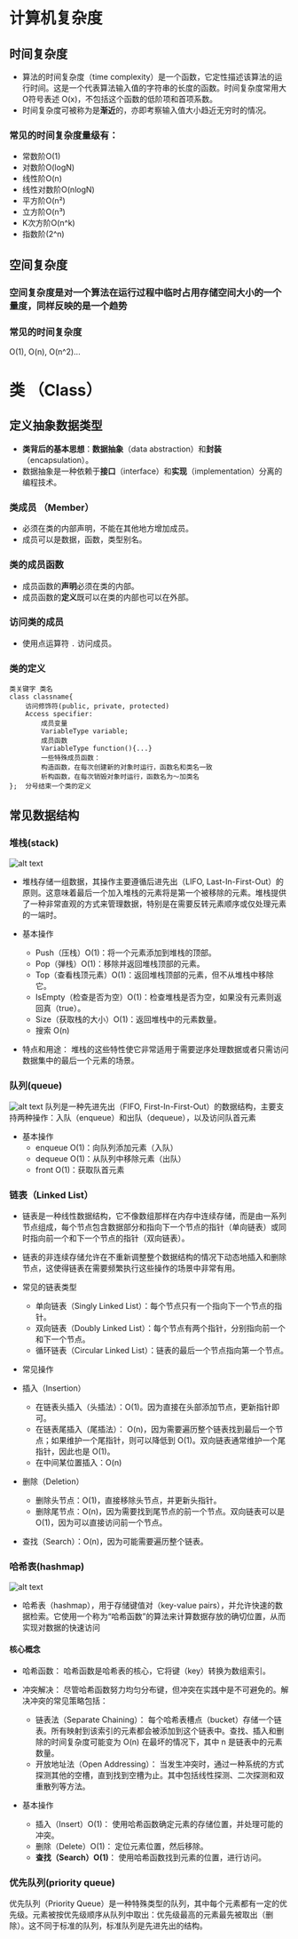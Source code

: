 # 计算机复杂度
## 时间复杂度
- 算法的时间复杂度（time complexity）是一个函数，它定性描述该算法的运行时间。这是一个代表算法输入值的字符串的长度的函数。时间复杂度常用大O符号表述 O(x)，不包括这个函数的低阶项和首项系数。
- 时间复杂度可被称为是**渐近**的，亦即考察输入值大小趋近无穷时的情况。

### 常见的时间复杂度量级有：
- 常数阶O(1)
- 对数阶O(logN)
- 线性阶O(n)
- 线性对数阶O(nlogN)
- 平方阶O(n²)
- 立方阶O(n³)
- K次方阶O(n^k)
- 指数阶(2^n)

## 空间复杂度
### 空间复杂度是对一个算法在运行过程中临时占用存储空间大小的一个量度，同样反映的是一个趋势

### 常见的时间复杂度
O(1), O(n), O(n^2)...


# 类 （Class）

## 定义抽象数据类型

- **类背后的基本思想**：**数据抽象**（data abstraction）和**封装**（encapsulation）。
- 数据抽象是一种依赖于**接口**（interface）和**实现**（implementation）分离的编程技术。

### 类成员 （Member）

- 必须在类的内部声明，不能在其他地方增加成员。
- 成员可以是数据，函数，类型别名。

### 类的成员函数

- 成员函数的**声明**必须在类的内部。
- 成员函数的**定义**既可以在类的内部也可以在外部。

### 访问类的成员
- 使用点运算符 `.` 访问成员。

### 类的定义
```
类关键字 类名
class classname{
    访问修饰符(public, private, protected)
    Access specifier: 
        成员变量
        VariableType variable;
        成员函数
        VariableType function(){...}
        一些特殊成员函数：
        构造函数，在每次创建新的对象时运行，函数名和类名一致
        析构函数，在每次销毁对象时运行，函数名为～加类名
};  分号结束一个类的定义
```

## 常见数据结构
### 堆栈(stack)
![alt text](stack.png)
- 堆栈存储一组数据，其操作主要遵循后进先出（LIFO, Last-In-First-Out）的原则。这意味着最后一个加入堆栈的元素将是第一个被移除的元素。堆栈提供了一种非常直观的方式来管理数据，特别是在需要反转元素顺序或仅处理元素的一端时。

- 基本操作
    - Push（压栈）O(1)：将一个元素添加到堆栈的顶部。
    - Pop（弹栈）O(1)：移除并返回堆栈顶部的元素。
    - Top（查看栈顶元素）O(1)：返回堆栈顶部的元素，但不从堆栈中移除它。
    - IsEmpty（检查是否为空）O(1)：检查堆栈是否为空，如果没有元素则返回真（true）。
    - Size（获取栈的大小）O(1)：返回堆栈中的元素数量。
    - 搜索 O(n)
- 特点和用途：
堆栈的这些特性使它非常适用于需要逆序处理数据或者只需访问数据集中的最后一个元素的场景。

### 队列(queue)
![alt text](queue.png)
队列是一种先进先出（FIFO, First-In-First-Out）的数据结构，主要支持两种操作：入队（enqueue）和出队（dequeue），以及访问队首元素
- 基本操作
    - enqueue O(1)：向队列添加元素（入队）
    - dequeue O(1)：从队列中移除元素（出队）
    - front O(1)：获取队首元素


### 链表（Linked List）
- 链表是一种线性数据结构，它不像数组那样在内存中连续存储，而是由一系列节点组成，每个节点包含数据部分和指向下一个节点的指针（单向链表）或同时指向前一个和下一个节点的指针（双向链表）。

- 链表的非连续存储允许在不重新调整整个数据结构的情况下动态地插入和删除节点，这使得链表在需要频繁执行这些操作的场景中非常有用。

- 常见的链表类型
    - 单向链表（Singly Linked List）：每个节点只有一个指向下一个节点的指针。
    - 双向链表（Doubly Linked List）：每个节点有两个指针，分别指向前一个和下一个节点。
    - 循环链表（Circular Linked List）：链表的最后一个节点指向第一个节点。
- 常见操作
- 插入（Insertion）
    - 在链表头插入（头插法）：O(1)。因为直接在头部添加节点，更新指针即可。
    - 在链表尾插入（尾插法）： O(n)，因为需要遍历整个链表找到最后一个节点；如果维护一个尾指针，则可以降低到 O(1)。双向链表通常维护一个尾指针，因此也是 O(1)。
    - 在中间某位置插入：O(n)
- 删除（Deletion）
    - 删除头节点：O(1)，直接移除头节点，并更新头指针。
    - 删除尾节点：O(n)，因为需要找到尾节点的前一个节点。双向链表可以是 O(1)，因为可以直接访问前一个节点。
- 查找（Search）：O(n)，因为可能需要遍历整个链表。

### 哈希表(hashmap)
![alt text](hashmap.png)
- 哈希表（hashmap），用于存储键值对（key-value pairs），并允许快速的数据检索。它使用一个称为“哈希函数”的算法来计算数据存放的确切位置，从而实现对数据的快速访问
#### 核心概念
- 哈希函数：
哈希函数是哈希表的核心，它将键（key）转换为数组索引。
- 冲突解决：
尽管哈希函数努力均匀分布键，但冲突在实践中是不可避免的。解决冲突的常见策略包括：

    - 链表法（Separate Chaining）： 每个哈希表槽点（bucket）存储一个链表。所有映射到该索引的元素都会被添加到这个链表中。查找、插入和删除的时间复杂度可能变为 O(n) 在最坏的情况下，其中 n 是链表中的元素数量。
    - 开放地址法（Open Addressing）： 当发生冲突时，通过一种系统的方式探测其他的空槽，直到找到空槽为止。其中包括线性探测、二次探测和双重散列等方法。 

- 基本操作
    - 插入（Insert）O(1)： 使用哈希函数确定元素的存储位置，并处理可能的冲突。
    - 删除（Delete）O(1)： 定位元素位置，然后移除。
    - **查找（Search）O(1)**： 使用哈希函数找到元素的位置，进行访问。

### 优先队列(priority queue)
优先队列（Priority Queue）是一种特殊类型的队列，其中每个元素都有一定的优先级。元素被按优先级顺序从队列中取出：优先级最高的元素最先被取出（删除）。这不同于标准的队列，标准队列是先进先出的结构。
